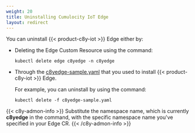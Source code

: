 ```yaml
---
weight: 20
title: Uninstalling Cumulocity IoT Edge
layout: redirect
---
```


You can uninstall {{< product-c8y-iot >}} Edge either by:
- Deleting the Edge Custom Resource using the command:
  
   ```shell
   kubectl delete edge c8yedge -n c8yedge
   ```

- Through the [c8yedge-sample.yaml](/files/edge-k8s/c8yedge-sample.yaml) that you used to install {{< product-c8y-iot >}} Edge. 

   For example, you can uninstall by using the command:
   
   ```shell
   kubectl delete -f c8yedge-sample.yaml
   ```
   
{{< c8y-admon-info >}}
Substitute the namespace name, which is currently **c8yedge** in the command, with the specific namespace name you've specified in your Edge CR. 
{{< /c8y-admon-info >}}